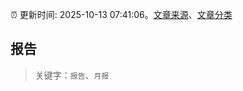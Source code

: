 :alarm_clock: 更新时间: 2025-10-13 07:41:06。[文章来源](/README.md)、[文章分类](/TAGS.md)

## 报告


> 关键字：`报告`、`月报`



